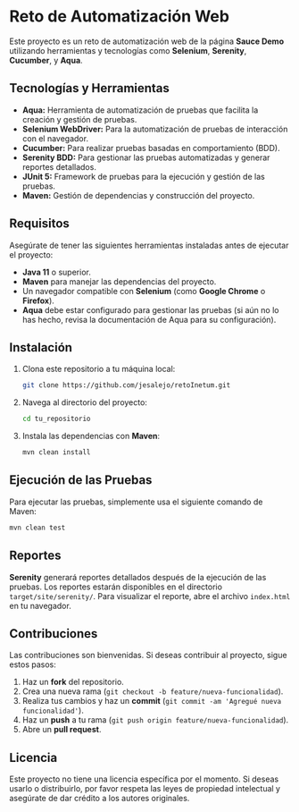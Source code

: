# Reto de Automatización Web

Este proyecto es un reto de automatización web de la página **Sauce Demo** utilizando herramientas y tecnologías como **Selenium**, **Serenity**, **Cucumber**, y **Aqua**.

## Tecnologías y Herramientas

- **Aqua:** Herramienta de automatización de pruebas que facilita la creación y gestión de pruebas.
- **Selenium WebDriver:** Para la automatización de pruebas de interacción con el navegador.
- **Cucumber:** Para realizar pruebas basadas en comportamiento (BDD).
- **Serenity BDD:** Para gestionar las pruebas automatizadas y generar reportes detallados.
- **JUnit 5:** Framework de pruebas para la ejecución y gestión de las pruebas.
- **Maven:** Gestión de dependencias y construcción del proyecto.

## Requisitos

Asegúrate de tener las siguientes herramientas instaladas antes de ejecutar el proyecto:

- **Java 11** o superior.
- **Maven** para manejar las dependencias del proyecto.
- Un navegador compatible con **Selenium** (como **Google Chrome** o **Firefox**).
- **Aqua** debe estar configurado para gestionar las pruebas (si aún no lo has hecho, revisa la documentación de Aqua para su configuración).

## Instalación

1. Clona este repositorio a tu máquina local:

    ```bash
    git clone https://github.com/jesalejo/retoInetum.git
    ```

2. Navega al directorio del proyecto:

    ```bash
    cd tu_repositorio
    ```

3. Instala las dependencias con **Maven**:

    ```bash
    mvn clean install
    ```

## Ejecución de las Pruebas

Para ejecutar las pruebas, simplemente usa el siguiente comando de Maven:

```bash
mvn clean test
```
## Reportes

**Serenity** generará reportes detallados después de la ejecución de las pruebas. Los reportes estarán disponibles en el directorio `target/site/serenity/`. Para visualizar el reporte, abre el archivo `index.html` en tu navegador.

## Contribuciones

Las contribuciones son bienvenidas. Si deseas contribuir al proyecto, sigue estos pasos:

1. Haz un **fork** del repositorio.
2. Crea una nueva rama (`git checkout -b feature/nueva-funcionalidad`).
3. Realiza tus cambios y haz un **commit** (`git commit -am 'Agregué nueva funcionalidad'`).
4. Haz un **push** a tu rama (`git push origin feature/nueva-funcionalidad`).
5. Abre un **pull request**.

## Licencia

Este proyecto no tiene una licencia específica por el momento. Si deseas usarlo o distribuirlo, por favor respeta las leyes de propiedad intelectual y asegúrate de dar crédito a los autores originales.


